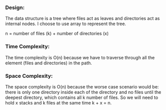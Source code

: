 ### Design:
The data structure is a tree where files act as leaves and directories act as internal nodes. I choose to use array 
to represent the tree. 

n = number of files (k) + number of directories (x)

### Time Complexity:
The time complexity is O(n) because we have to traverse through all the element (files and directories) in the path.

### Space Complexity:
The space complexity is O(n) because the worse case scenario would be: there is only one directory inside each of the 
directory and no files until the deepest directory, which contains all k number of files. So we will need to hold x 
stacks and k files at the same time k + x = n. 